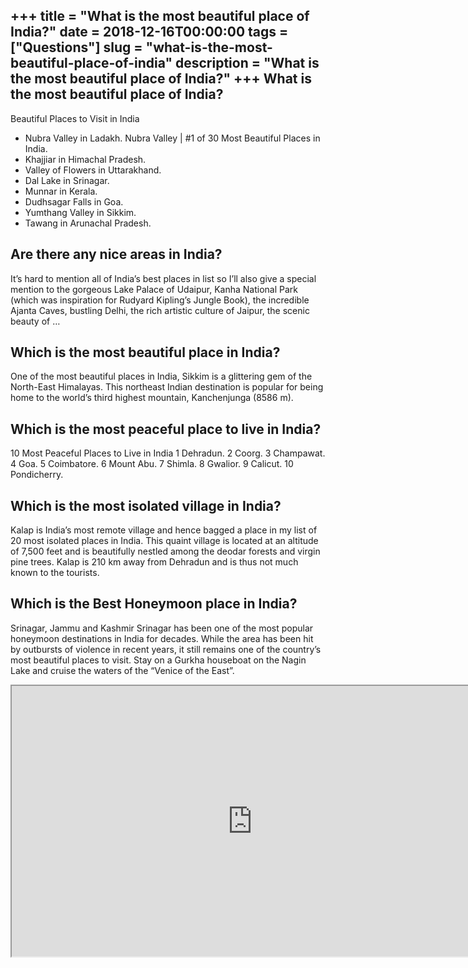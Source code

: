 +++
title = "What is the most beautiful place of India?"
date = 2018-12-16T00:00:00
tags = ["Questions"]
slug = "what-is-the-most-beautiful-place-of-india"
description = "What is the most beautiful place of India?"
+++
What is the most beautiful place of India?
------------------------------------------

Beautiful Places to Visit in India

- Nubra Valley in Ladakh. Nubra Valley | #1 of 30 Most Beautiful Places in India.
- Khajjiar in Himachal Pradesh.
- Valley of Flowers in Uttarakhand.
- Dal Lake in Srinagar.
- Munnar in Kerala.
- Dudhsagar Falls in Goa.
- Yumthang Valley in Sikkim.
- Tawang in Arunachal Pradesh.

Are there any nice areas in India?
----------------------------------

It’s hard to mention all of India’s best places in list so I’ll also give a special mention to the gorgeous Lake Palace of Udaipur, Kanha National Park (which was inspiration for Rudyard Kipling’s Jungle Book), the incredible Ajanta Caves, bustling Delhi, the rich artistic culture of Jaipur, the scenic beauty of …

Which is the most beautiful place in India?
-------------------------------------------

One of the most beautiful places in India, Sikkim is a glittering gem of the North-East Himalayas. This northeast Indian destination is popular for being home to the world’s third highest mountain, Kanchenjunga (8586 m).

Which is the most peaceful place to live in India?
--------------------------------------------------

10 Most Peaceful Places to Live in India 1 Dehradun. 2 Coorg. 3 Champawat. 4 Goa. 5 Coimbatore. 6 Mount Abu. 7 Shimla. 8 Gwalior. 9 Calicut. 10 Pondicherry.

Which is the most isolated village in India?
--------------------------------------------

Kalap is India’s most remote village and hence bagged a place in my list of 20 most isolated places in India. This quaint village is located at an altitude of 7,500 feet and is beautifully nestled among the deodar forests and virgin pine trees. Kalap is 210 km away from Dehradun and is thus not much known to the tourists.

Which is the Best Honeymoon place in India?
-------------------------------------------

Srinagar, Jammu and Kashmir Srinagar has been one of the most popular honeymoon destinations in India for decades. While the area has been hit by outbursts of violence in recent years, it still remains one of the country’s most beautiful places to visit. Stay on a Gurkha houseboat on the Nagin Lake and cruise the waters of the “Venice of the East”.

<iframe allow="accelerometer; autoplay; clipboard-write; encrypted-media; gyroscope; picture-in-picture" allowfullscreen="" class="__youtube_prefs__  epyt-is-override  no-lazyload" data-no-lazy="1" data-origheight="433" data-origwidth="770" data-skipgform_ajax_framebjll="" height="433" id="_ytid_45181" loading="lazy" src="https://www.youtube.com/embed/X3lJi2-VqMo?enablejsapi=1&autoplay=0&cc_load_policy=0&cc_lang_pref=&iv_load_policy=1&loop=0&modestbranding=0&rel=1&fs=1&playsinline=0&autohide=2&theme=dark&color=red&controls=1&" title="YouTube player" width="770"></iframe>